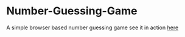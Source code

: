 # Number-Guessing-Game
A simple browser based number guessing game
see it in action [here](https://resseugrebmun.netlify.app/)
